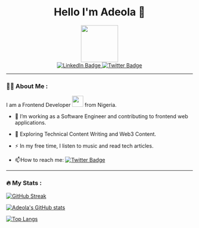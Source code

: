  <div align="center">
 <h1> Hello I'm Adeola 👋</h1>
  </div>


<div id="header" align="center">
  <img src="https://media.giphy.com/media/M9gbBd9nbDrOTu1Mqx/giphy.gif" width="100"/>
<!---  <img src="https://drive.google.com/file/d/1vhl0N9E-9_Z2DEKbQHoMSNqO41ZMRh-C/view?usp=drivesdk" /> -->
  </div>
<!-- links -->

<div id="badges" align="center">
  <a href="https://www.linkedin.com/in/adeola-ajiboso-a6842a183">
    <img src="https://img.shields.io/badge/LinkedIn-blue?style=for-the-badge&logo=linkedin&logoColor=white" alt="LinkedIn Badge"/>
  </a>
 
  <a href="https://www.twitter.com/dde_olla">
    <img src="https://img.shields.io/badge/Twitter-blue?style=for-the-badge&logo=twitter&logoColor=white" alt="Twitter Badge"/>
  </a>

</div>
<div align="center">
<img src="https://komarev.com/ghpvc/?username=Ajiboso-Adeola&style=flat-square&color=blue" alt=""/>
</div>

---

### :woman_technologist: About Me :
I am a Frontend Developer <img src="https://media.giphy.com/media/WUlplcMpOCEmTGBtBW/giphy.gif" width="30"> from Nigeria. 
- :telescope: I’m working as a Software Engineer and contributing to frontend web applications.

- :seedling: Exploring Technical Content Writing and Web3 Content.

- :zap: In my free time, I listen to music and read tech articles.

- :mailbox:How to reach me: [![Twitter Badge](https://img.shields.io/badge/-twitter-blue?style=flat&logo=Twitter&logoColor=white)](https://www.twitter.com/dde_olla)


---

### :fire: My Stats :
[![GitHub Streak](http://github-readme-streak-stats.herokuapp.com?user=Ajiboso-Adeola&theme=dark&background=000000)](https://git.io/streak-stats)


[![Adeola's GitHub stats](https://github-readme-stats.vercel.app/api?username=Ajiboso-Adeola&show_icons=true&theme=dark#gh-dark-mode-only)](https://github.com/anuraghazra/github-readme-stats#gh-dark-mode-only)

[![Top Langs](https://github-readme-stats.vercel.app/api/top-langs/?username=Ajiboso-Adeola&layout=compact)](https://github.com/anuraghazra/github-readme-stats)



